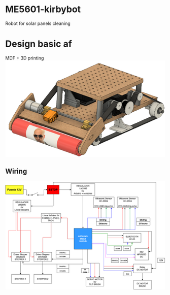 # ME5601-kirbybot
Robot for solar panels cleaning

# Design basic af
MDF + 3D printing
<img src="design1.png" width="600">

## Wiring
<img src="wiring.png" width="800">
